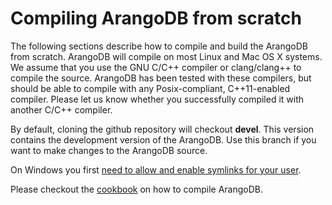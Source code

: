 Compiling ArangoDB from scratch
===============================

The following sections describe how to compile and build the ArangoDB from
scratch. ArangoDB will compile on most Linux and Mac OS X systems. We assume
that you use the GNU C/C++ compiler or clang/clang++ to compile the
source. ArangoDB has been tested with these compilers, but should be able to
compile with any Posix-compliant, C++11-enabled compiler.  Please let us know
whether you successfully compiled it with another C/C++ compiler.

By default, cloning the github repository will checkout **devel**. This version
contains the development version of the ArangoDB.  Use this branch if you want
to make changes to the ArangoDB source.

On Windows you first [need to allow and enable symlinks for your user](https://github.com/git-for-windows/git/wiki/Symbolic-Links#allowing-non-administrators-to-create-symbolic-links). 


Please checkout the [cookbook](https://docs.arangodb.com/cookbook) on how to
compile ArangoDB.
